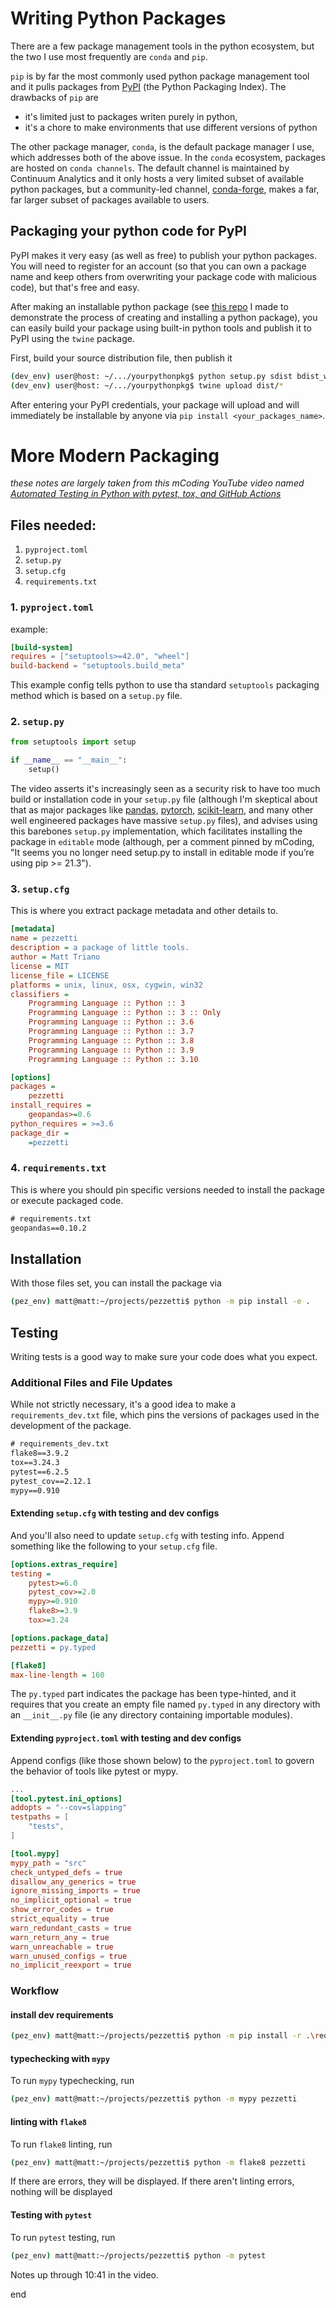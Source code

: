 # Writing Python Packages

There are a few package management tools in the python ecosystem, but the two I use most frequently are `conda` and `pip`.

`pip` is by far the most commonly used python package management tool and it pulls packages from [PyPI](https://pypi.org/) (the Python Packaging Index). The drawbacks of `pip` are
* it's limited just to packages writen purely in python,
* it's a chore to make environments that use different versions of python

The other package manager, `conda`, is the default package manager I use, which addresses both of the above issue. In the `conda` ecosystem, packages are hosted on `conda channels`. The default channel is maintained by Continuum Analytics and it only hosts a very limited subset of available python packages, but a community-led channel, [conda-forge](https://conda-forge.org/), makes a far, far larger subset of packages available to users.

## Packaging your python code for PyPI

PyPI makes it very easy (as well as free) to publish your python packages. You will need to register for an account (so that you can own a package name and keep others from overwriting your package code with malicious code), but that's free and easy.

After making an installable python package (see [this repo](https://github.com/MattTriano/mypkg) I made to demonstrate the process of creating and installing a python package), you can easily build your package using built-in python tools and publish it to PyPI using the `twine` package.

First, build your source distribution file, then publish it

```bash
(dev_env) user@host: ~/.../yourpythonpkg$ python setup.py sdist bdist_wheel
(dev_env) user@host: ~/.../yourpythonpkg$ twine upload dist/*
```

After entering your PyPI credentials, your package will upload and will immediately be installable by anyone via `pip install <your_packages_name>`.

# More Modern Packaging

*these notes are largely taken from this mCoding YouTube video named [Automated Testing in Python with pytest, tox, and GitHub Actions](https://youtu.be/DhUpxWjOhME?t=307)*

## Files needed:
1. `pyproject.toml`
2. `setup.py`
3. `setup.cfg`
4. `requirements.txt`


### 1. `pyproject.toml`

example:

```toml
[build-system]
requires = ["setuptools>=42.0", "wheel"]
build-backend = "setuptools.build_meta"
```

This example config tells python to use tha standard `setuptools` packaging method which is based on a `setup.py` file.

### 2. `setup.py`

```python
from setuptools import setup

if __name__ == "__main__":
    setup()
```

The video asserts it's increasingly seen as a security risk to have too much build or installation code in your `setup.py` file (although I'm skeptical about that as major packages like [pandas](https://github.com/pandas-dev/pandas/blob/main/setup.py), [pytorch](https://github.com/pytorch/pytorch/blob/master/setup.py), [scikit-learn](https://github.com/scikit-learn/scikit-learn/blob/main/setup.py), and many other well engineered packages have massive `setup.py` files), and advises using this barebones `setup.py` implementation, which facilitates installing the package in `editable` mode (although, per a comment pinned by mCoding, "It seems you no longer need setup.py to install in editable mode if you’re using pip >= 21.3").

### 3. `setup.cfg`

This is where you extract package metadata and other details to.

```cfg
[metadata]
name = pezzetti
description = a package of little tools.
author = Matt Triano
license = MIT
license_file = LICENSE
platforms = unix, linux, osx, cygwin, win32
classifiers =
    Programming Language :: Python :: 3
    Programming Language :: Python :: 3 :: Only
    Programming Language :: Python :: 3.6
    Programming Language :: Python :: 3.7
    Programming Language :: Python :: 3.8
    Programming Language :: Python :: 3.9
    Programming Language :: Python :: 3.10

[options]
packages =
    pezzetti
install_requires =
    geopandas>=0.6
python_requires = >=3.6
package_dir =
    =pezzetti
```

### 4. `requirements.txt`

This is where you should pin specific versions needed to install the package or execute packaged code.

```txt
# requirements.txt
geopandas==0.10.2
```

## Installation

With those files set, you can install the package via 

```bash
(pez_env) matt@matt:~/projects/pezzetti$ python -m pip install -e .
```

## Testing

Writing tests is a good way to make sure your code does what you expect.

### Additional Files and File Updates

While not strictly necessary, it's a good idea to make a `requirements_dev.txt` file, which pins the versions of packages used in the development of the package.

```txt
# requirements_dev.txt
flake8==3.9.2
tox==3.24.3
pytest==6.2.5
pytest_cov==2.12.1
mypy==0.910
```

#### Extending `setup.cfg` with testing and dev configs
And you'll also need to update `setup.cfg` with testing info. Append something like the following to your `setup.cfg` file.

```cfg
[options.extras_require]
testing =
    pytest>=6.0
    pytest_cov>=2.0
    mypy>=0.910
    flake8>=3.9
    tox>=3.24

[options.package_data]
pezzetti = py.typed

[flake8]
max-line-length = 160
```

The `py.typed` part indicates the package has been type-hinted, and it requires that you create an empty file named `py.typed` in any directory with an `__init__.py` file (ie any directory containing importable modules).

#### Extending `pyproject.toml` with testing and dev configs

Append configs (like those shown below) to the `pyproject.toml` to govern the behavior of tools like pytest or mypy.

```toml
...
[tool.pytest.ini_options]
addopts = "--cov=slapping"
testpaths = [
    "tests",
]

[tool.mypy]
mypy_path = "src"
check_untyped_defs = true
disallow_any_generics = true
ignore_missing_imports = true
no_implicit_optional = true
show_error_codes = true
strict_equality = true
warn_redundant_casts = true
warn_return_any = true
warn_unreachable = true
warn_unused_configs = true
no_implicit_reexport = true
```

### Workflow

#### install dev requirements

```bash
(pez_env) matt@matt:~/projects/pezzetti$ python -m pip install -r .\requirements_dev.txt
```

#### typechecking with `mypy`

To run `mypy` typechecking, run

```bash
(pez_env) matt@matt:~/projects/pezzetti$ python -m mypy pezzetti
```

#### linting with `flake8`

To run `flake8` linting, run

```bash
(pez_env) matt@matt:~/projects/pezzetti$ python -m flake8 pezzetti
```

If there are errors, they will be displayed. If there aren't linting errors, nothing will be displayed

#### Testing with `pytest`

To run `pytest` testing, run

```bash
(pez_env) matt@matt:~/projects/pezzetti$ python -m pytest
```

Notes up through 10:41 in the video.



















end